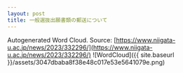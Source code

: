 ```yaml
---
layout: post
title: 一般選抜出願書類の郵送について
---
```

Autogenerated Word Cloud.
Source\: [https://www.niigata-u.ac.jp/news/2023/332296/](https://www.niigata-u.ac.jp/news/2023/332296/)
![WordCloud]({{ site.baseurl }}/assets/3047dbaba8f38e48c017e53e5641079e.png)